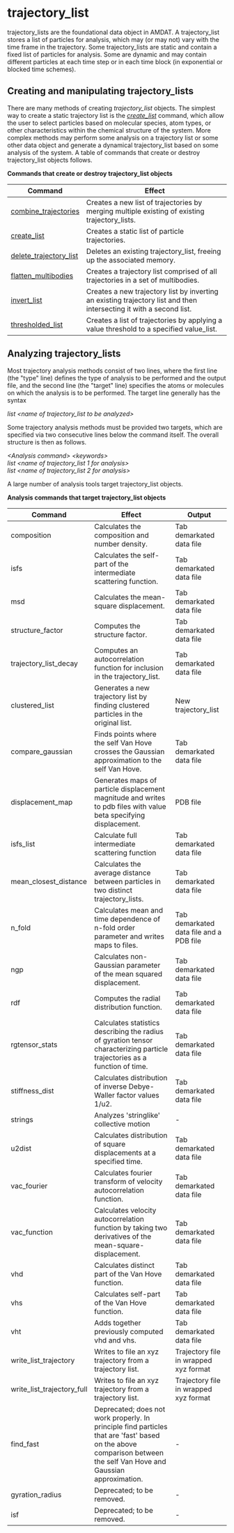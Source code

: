 <h1>trajectory_list</h1>

trajectory\_lists are the foundational data object in AMDAT. A trajectory\_list stores a list of particles for analysis, which may (or may not) vary with the time frame in the trajectory. Some trajectory\_lists are static and contain a fixed list of particles for analysis. Some are dynamic and may contain different particles at each time step or in each time block (in exponential or blocked time schemes). 

<h2>Creating and manipulating trajectory_lists</h2>

There are many methods of creating _trajectory\_list_ objects. The simplest way to create a static trajectory list is the _[create\_list](create_list.md)_ command, which allow the user to select particles based on molecular species, atom types, or other characteristics within the chemical structure of the system. More complex methods may perform some analysis on a trajectory list or some other data object and generate a dynamical trajectory\_list based on some analysis of the system. A table of commands that create or destroy trajectory\_list objects follows.

**Commands that create or destroy trajectory\_list objects**

| Command | Effect |
|----------|----------|
| [combine\_trajectories](combine_trajectories.md)    | Creates a new list of trajectories by merging multiple existing of existing trajectory\_lists. |
| [create\_list](create_list.md)    | Creates a static list of particle trajectories. |
| [delete\_trajectory_list](delete_trajectories.md) | Deletes an existing trajectory\_list, freeing up the associated memory. |
| [flatten\_multibodies](flatten_multibodies.md)    | Creates a trajectory list comprised of all trajectories in a set of multibodies. |
| [invert\_list](invert_list.md)    | Creates a new trajectory list by inverting an existing trajectory list and then intersecting it with a second list. |
| [thresholded\_list](thresholded_list.md)    | Creates a  list of trajectories by applying a value threshold to a specified value\_list. |

<h2>Analyzing trajectory_lists</h2>

Most trajectory analysis methods consist of two lines, where the first line (the "type" line) defines the type of analysis to be performed and the output file, and the second line (the "target" line) specifies the atoms or molecules on which the analysis is to be performed. The target line generally has the syntax

_list \<name of trajectory\_list to be analyzed\>_

Some trajectory analysis methods must be provided two targets, which are specified via two consecutive lines below the command itself. The overall structure is then as follows.

_\<Analysis command\> \<keywords\>_ <br>
_list <name of trajectory\_list 1 for analysis>_ <br>
_list <name of trajectory\_list 2 for analysis>_

A large number of analysis tools target trajectory\_list objects. 

**Analysis commands that target trajectory\_list objects**

| Command | Effect | Output |
|----------|----------|----------|
| composition | Calculates the composition and number density. | Tab demarkated data file |
| isfs | Calculates the self-part of the intermediate scattering function. | Tab demarkated data file |
| msd | Calculates the mean-square displacement. | Tab demarkated data file |
| structure\_factor | Computes the structure factor. | Tab demarkated data file |
| trajectory\_list\_decay | Computes an autocorrelation function for inclusion in the trajectory\_list. | Tab demarkated data file |
| clustered\_list | Generates a new trajectory list by finding clustered particles in the original list. | New trajectory\_list |
| compare_gaussian | Finds points where the self Van Hove crosses the Gaussian approximation to the self Van Hove. | Tab demarkated data file |
| displacement_map | Generates maps of particle displacement magnitude and writes to pdb files with value beta specifying displacement.| PDB file |
| isfs\_list | Calculate full intermediate scattering function | Tab demarkated data file |
| mean\_closest\_distance | Calculates the average distance between particles in two distinct trajectory\_lists. | Tab demarkated data file |
| n\_fold | Calculates mean and time dependence of n-fold order parameter and writes maps to files. | Tab demarkated data file and a PDB file |
| ngp | Calculates non-Gaussian parameter of the mean squared displacement. | Tab demarkated data file |
| rdf | Computes the radial distribution function. | Tab demarkated data file |
| rgtensor\_stats | Calculates statistics describing the radius of gyration tensor characterizing particle trajectories as a function of time. | Tab demarkated data file |
| stiffness\_dist | Calculates distribution of inverse Debye-Waller factor values 1/u2. | Tab demarkated data file |
| strings | Analyzes 'stringlike' collective motion | - |
| u2dist | Calculates distribution of square displacements at a specified time. | Tab demarkated data file |
| vac\_fourier | Calculates fourier transform of velocity autocorrelation function. | Tab demarkated data file |
| vac\_function | Calculates velocity autocorrelation function by taking two derivatives of the mean-square-displacement. | Tab demarkated data file |
| vhd | Calculates distinct part of the Van Hove function.| Tab demarkated data file |
| vhs | Calculates self-part of the Van Hove function. | Tab demarkated data file |
| vht | Adds together previously computed vhd and vhs. | Tab demarkated data file |
| write\_list\_trajectory | Writes to file an xyz trajectory from a trajectory list.| Trajectory file in wrapped xyz format |
| write\_list\_trajectory\_full | Writes to file an xyz trajectory from a trajectory list.| Trajectory file in wrapped xyz format |
| find_fast | Deprecated; does not work properly. In principle find particles that are 'fast' based on the above comparison between the self Van Hove and Gaussian approximation.| - |
| gyration_radius | Deprecated; to be removed. | - |
| isf | Deprecated; to be removed. | - |

